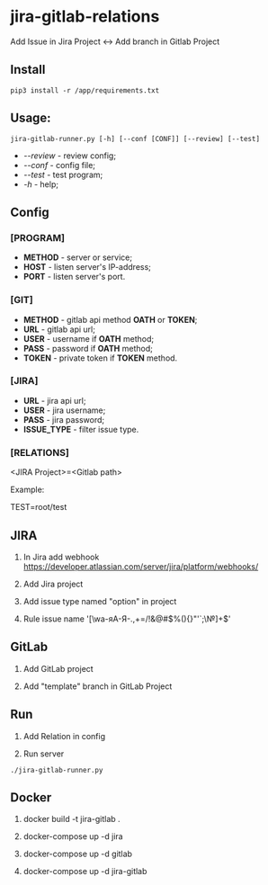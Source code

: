 # jira-gitlab-relations

Add Issue in Jira Project <-> Add branch in Gitlab Project

## Install

```
pip3 install -r /app/requirements.txt
```

## Usage:

```
jira-gitlab-runner.py [-h] [--conf [CONF]] [--review] [--test]
```
* *--review* - review config;
* *--conf* - config file;
* *--test* - test program;
* *-h* - help;

## Config

### [PROGRAM]

* **METHOD** - server or service;
* **HOST** - listen server's IP-address;
* **PORT** - listen server's port.

### [GIT]

* **METHOD** - gitlab api method **OATH** or **TOKEN**;
* **URL** - gitlab api url;
* **USER** - username if **OATH** method;
* **PASS** - password if **OATH** method;
* **TOKEN** - private token if **TOKEN** method.

### [JIRA]

* **URL** - jira api url;
* **USER** - jira username;
* **PASS** - jira password;
* **ISSUE_TYPE** - filter issue type.

### [RELATIONS]

\<JIRA Project\>=\<Gitlab path\>

Example:

TEST=root/test

## JIRA

1. In Jira add webhook https://developer.atlassian.com/server/jira/platform/webhooks/

2. Add Jira project

3. Add issue type named "option" in project

4. Rule issue name '[\wа-яА-Я\-\.\,\+\=\/\!\&\@\#\$\%\(\)\{\}\"\'\`\;\№]+$'

## GitLab

1. Add GitLab project

2. Add "template" branch in GitLab Project

## Run 

1. Add Relation in config

2. Run server

```
./jira-gitlab-runner.py
```

## Docker 

1. docker build -t jira-gitlab .

2. docker-compose up -d jira

3. docker-compose up -d gitlab

4. docker-compose up -d jira-gitlab
